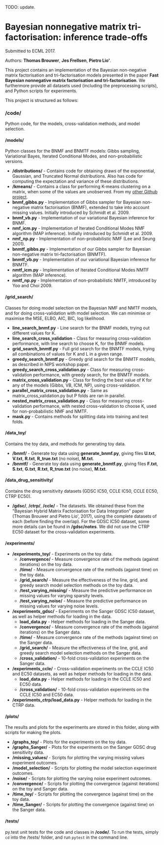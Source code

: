TODO: update.

# Bayesian nonnegative matrix tri-factorisation: inference trade-offs
Submitted to ECML 2017.

Authors: **Thomas Brouwer**, **Jes Frellsen**, **Pietro Lio'**.

This project contains an implementation of the Bayesian non-negative matrix factorisation and tri-factorisation models presented in the paper **Fast Bayesian nonnegative matrix factorisation and tri-factorisation**. We furthermore provide all datasets used (including the preprocessing scripts), and Python scripts for experiments.

This project is structured as follows:

### /code/
Python code, for the models, cross-validation methods, and model selection.

#### /models/
Python classes for the BNMF and BNMTF models: Gibbs sampling, Variational Bayes, Iterated Conditional Modes, and non-probabilistic versions.
- **/distributions/** - Contains code for obtaining draws of the exponential, Gaussian, and Truncated Normal distributions. Also has code for computing the expectation and variance of these distributions.
- **/kmeans/** - Contains a class for performing K-means clustering on a matrix, when some of the values are unobserved. From my [other Github project](https://github.com/ThomasBrouwer/kmeans_missing).
- **bnmf_gibbs.py** - Implementation of Gibbs sampler for Bayesian non-negative matrix factorisation (BNMF), extended to take into account missing values. Initially introduced by Schmidt et al. 2009.
- **bnmf_vb.py** - Implementation of our variational Bayesian inference for BNMF.
- **nmf_icm.py** - Implementation of Iterated Conditional Modes NMF algorithm (MAP inference). Initially introduced by Schmidt et al. 2009.
- **nmf_np.py** - Implementation of non-probabilistic NMF (Lee and Seung 2001).
- **bnmtf_gibbs.py** - Implementation of our Gibbs sampler for Bayesian non-negative matrix tri-factorisation (BNMTF).
- **bnmtf_vb.py** - Implementation of our variational Bayesian inference for BNMTF.
- **nmtf_icm.py** - Implementation of Iterated Conditional Modes NMTF algorithm (MAP inference).
- **nmtf_np.py** - Implementation of non-probabilistic NMTF, introduced by Yoo and Choi 2009.

#### /grid_search/
Classes for doing model selection on the Bayesian NMF and NMTF models, and for doing cross-validation with model selection. We can minimise or maximise the MSE, ELBO, AIC, BIC, log likelihood.
- **line_search_bnmf.py** - Line search for the BNMF models, trying out different values for K.
- **line_search_cross_validation** - Class for measuring cross-validation performance, with line search to choose K, for the BNMF models.
- **grid_search_bnmtf.py** - Full grid search for the BNMTF models, trying all combinations of values for K and L in a given range.
- **greedy_search_bnmtf.py** - Greedy grid search for the BNMTF models, as described in NIPS workshop paper.
- **greedy_search_cross_validation.py** - Class for measuring cross-validation performance, with greedy search, for the BNMTF models.
- **matrix_cross_validation.py** - Class for finding the best value of K for any of the models (Gibbs, VB, ICM, NP), using cross-validation.
- **parallel_matrix_cross_validation.py** - Same as matrix_cross_validation.py but P folds are ran in parallel.
- **nested_matrix_cross_validation.py** - Class for measuring cross-validation performance, with nested cross-validation to choose K, used for non-probabilistic NMF and NMTF.
- **mask.py** - Contains methods for splitting data into training and test folds.

#### /data_toy/
Contains the toy data, and methods for generating toy data.
- **/bnmf/** - Generate toy data using **generate_bnmf.py**, giving files **U.txt**, **V.txt**, **R.txt**, **R_true.txt** (no noise), **M.txt**.
- **/bnmtf/** - Generate toy data using **generate_bnmtf.py**, giving files **F.txt**, **S.txt**, **G.txt**, **R.txt**, **R_true.txt** (no noise), **M.txt**.

#### /data_drug_sensitivity/
Contains the drug sensitivity datasets (GDSC IC50, CCLE IC50, CCLE EC50, CTRP EC50).
- **/gdsc/**, **/ctrp/**, **/ccle/** - The datasets. We obtained these from the "Bayesian Hybrid Matrix Factorisation for Data Integration" paper (Thomas Brouwer and Pietro Lio', 2017), using the complete datasets of each (before finding the overlap). For the GDSC IC50 dataset, some more details can be found in **/gdsc/notes**. We did not use the CTRP EC50 dataset for the cross-validation experiments.

#### /experiments/
- **/experiments_toy/** - Experiments on the toy data.
  - **/convergence/** - Measure convergence rate of the methods (against iterations) on the toy data.
  - **/time/** - Measure convergence rate of the methods (against time) on the toy data.
  - **/grid_search/** - Measure the effectiveness of the line, grid, and greedy search model selection methods on the toy data.
  - **/test_varying_missing/** - Measure the predictive performance on missing values for varying sparsity levels.
  - **/test_varying_noise/** - Measure the predictive performance on missing values for varying noise levels.
- **/experiments_gdsc/** - Experiments on the Sanger GDSC IC50 dataset, as well as helper methods for loading in the data.
  - **load_data.py** - Helper methods for loading in the Sanger data.
  - **/convergence/** - Measure convergence rate of the methods (against iterations) on the Sanger data.
  - **/time/** - Measure convergence rate of the methods (against time) on the Sanger data.
  - **/grid_search/** - Measure the effectiveness of the line, grid, and greedy search model selection methods on the Sanger data.
  - **/cross_validation/** - 10-fold cross-validation experiments on the Sanger data.
- **/experiments_ccle/** - Cross-validation experiments on the CCLE IC50 and EC50 datasets, as well as helper methods for loading in the data.
  - **load_data.py** - Helper methods for loading in the CCLE IC50 and EC50 data.
  - **/cross_validation/** - 10-fold cross-validation experiments on the CCLE IC50 and EC50 data.
- **/experiments_ctrp/load_data.py** - Helper methods for loading in the CTRP data.

#### /plots/
The results and plots for the experiments are stored in this folder, along with scripts for making the plots.
- **/graphs_toy/** - Plots for the experiments on the toy data.
- **/graphs_Sanger/** - Plots for the experiments on the Sanger GDSC drug sensitivity data.
- **/missing_values/** - Scripts for plotting the varying missing values experiment outcomes.
- **/model_selection/** - Scripts for plotting the model selection experiment outcomes.
- **/noise/** - Scripts for plotting the varying noise experiment outcomes.
- **/convergence/** - Scripts for plotting the convergence (against iterations) on the toy and Sanger data.
- **/time_toy/** - Scripts for plotting the convergence (against time) on the toy data.
- **/time_Sanger/** - Scripts for plotting the convergence (against time) on the Sanger data.

#### /tests/
py.test unit tests for the code and classes in **/code/**. To run the tests, simply `cd` into the /tests/ folder, and run `pytest` in the command line.
